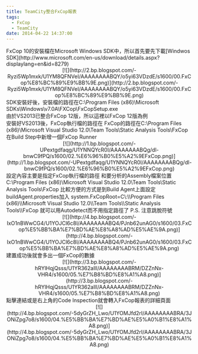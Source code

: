 ```yaml
---
title: TeamCity整合FxCop報表
tags:
  - FxCop
  - TeamCity
date: 2014-04-22 14:37:00
---
```


<div>FxCop 10的安裝檔在Microsoft Windows SDK中，所以首先要先下載[Windwos SDK](http://www.microsoft.com/en-us/download/details.aspx?displaylang=en&amp;id=8279)</div><div class="separator" style="clear: both; text-align: center;">[![](http://2.bp.blogspot.com/-Ryzi5Wp1mxk/U1YM8QFNVeI/AAAAAAAABQY/o5yi63VDzdE/s1600/00.FxCop%E8%BC%89%E9%BB%9E.png)](http://2.bp.blogspot.com/-Ryzi5Wp1mxk/U1YM8QFNVeI/AAAAAAAABQY/o5yi63VDzdE/s1600/00.FxCop%E8%BC%89%E9%BB%9E.png)</div>
<div>SDK安裝好後，安裝檔的路徑在C:\Program Files (x86)\Microsoft SDKs\Windows\v7.0A\FXCop\FxCopSetup.exe</div>由於VS2013已整合FxCop 12版，所以這裡以FxCop 12版為例
<div>安裝好VS2013後，FxCop執行檔的路徑在
FxCop的路徑在C:\Program Files (x86)\Microsoft Visual Studio 12.0\Team Tools\Static Analysis Tools\FxCop</div>
<div>在Build Step中新增一個FxCop Runner</div><div class="separator" style="clear: both; text-align: center;">[![](http://1.bp.blogspot.com/-UPextgdfaqg/U1YNNQYcR0I/AAAAAAAABQg/dl-bnwC9fPQ/s1600/02.%E6%96%B0%E5%A2%9EFxCop.png)](http://1.bp.blogspot.com/-UPextgdfaqg/U1YNNQYcR0I/AAAAAAAABQg/dl-bnwC9fPQ/s1600/02.%E6%96%B0%E5%A2%9EFxCop.png)</div>
<div>設定內容主要是指定FxCop執行檔的路徑
和要分析的Assembly檔案位置
C:\Program Files (x86)\Microsoft Visual Studio 12.0\Team Tools\Static Analysis Tools\FxCop
比較方便的方式是到Build Agent上面設定buildAgent.properties加入
system.FxCopRoot=C\:\\Program Files (x86)\\Microsoft Visual Studio 12.0\\Team Tools\\Static Analysis Tools\\FxCop
就可以用Autodetect而不用指定路徑了
P.S. 注意跳脫符號

</div><div class="separator" style="clear: both; text-align: center;"></div><div class="separator" style="clear: both; text-align: center;">[![](http://4.bp.blogspot.com/-IxO1nBWwCG4/U1YOJCl6c8I/AAAAAAAABQ4/PJnb62unAG0/s1600/03.FxCop%E5%BB%BA%E7%BD%AE%E8%A8%AD%E5%AE%9A.png)](http://4.bp.blogspot.com/-IxO1nBWwCG4/U1YOJCl6c8I/AAAAAAAABQ4/PJnb62unAG0/s1600/03.FxCop%E5%BB%BA%E7%BD%AE%E8%A8%AD%E5%AE%9A.png)</div>建置成功後就會多出一個FxCop的數據
<div class="separator" style="clear: both; text-align: center;">[![](http://3.bp.blogspot.com/-hRYlHqjQsss/U1YR362allI/AAAAAAAABRM/DZZnNx-VHR4/s1600/05.%E7%B8%BD%E8%A1%A8.png)](http://3.bp.blogspot.com/-hRYlHqjQsss/U1YR362allI/AAAAAAAABRM/DZZnNx-VHR4/s1600/05.%E7%B8%BD%E8%A1%A8.png)</div><div>點擊連結或是右上角的Code Inspection就會轉入FxCop報表的詳細頁面</div><div class="separator" style="clear: both; text-align: center;"></div><div class="separator" style="clear: both; text-align: center;">[![](http://4.bp.blogspot.com/-5dyGrZH_Lwo/U1YOMJfd2rI/AAAAAAAABRA/3JONiZpg7o8/s1600/04.%E5%BB%BA%E7%BD%AE%E5%A0%B1%E8%A1%A8.png)](http://4.bp.blogspot.com/-5dyGrZH_Lwo/U1YOMJfd2rI/AAAAAAAABRA/3JONiZpg7o8/s1600/04.%E5%BB%BA%E7%BD%AE%E5%A0%B1%E8%A1%A8.png)</div>
<div>
</div>